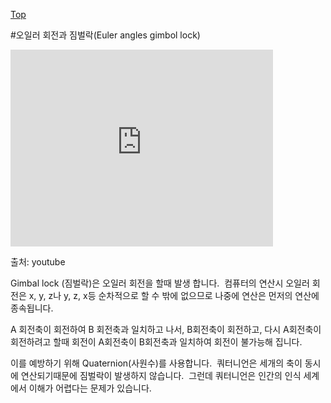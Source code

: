 [Top](index.md)

#오일러 회전과 짐벌락(Euler angles gimbol lock)

<iframe allowfullscreen="" frameborder="0" height="315" src="http://www.youtube.com/embed/zc8b2Jo7mno" width="420"></iframe>

출처: youtube</div>

Gimbal lock (짐벌락)은 오일러 회전을 할때 발생 합니다. &nbsp;컴퓨터의 연산시 오일러 회전은 x, y, z나 y, z, x등 순차적으로 할 수 밖에 없으므로 나중에 연산은 먼저의 연산에 종속됩니다.

A 회전축이 회전하여 B 회전축과 일치하고 나서, B회전축이 회전하고, 다시 A회전축이 회전하려고 할때 회전이 A회전축이 B회전축과 일치하여 회전이 불가능해 집니다.

이를 예방하기 위해 Quaternion(사원수)를 사용합니다. &nbsp;쿼터니언은 세개의 축이 동시에 연산되기때문에 짐벌락이 발생하지 않습니다. &nbsp;그런데 쿼터니언은 인간의 인식 세계에서 이해가 어렵다는 문제가 있습니다.